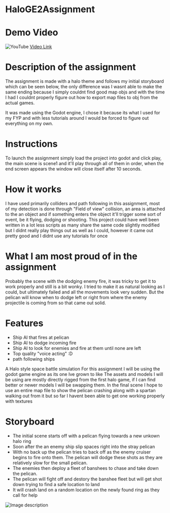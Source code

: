 # HaloGE2Assignment

# Demo Video
![YouTube](https://img.youtube.com/vi/JPefroIliTg/mqdefault.jpg) 
[Video Link](https://www.youtube.com/watch?v=JPefroIliTg&feature=youtu.be)

# Description of the assignment
The assignment is made with a halo theme and follows my initial storyboard which can be seen below, the only difference was I wasnt able to make the same ending because I simply couldnt find good map objs and with the time I had I couldnt properly figure out how to export map files to obj from the actual games. 

It was made using the Godot engine, I chose it because its what I used for my FYP and with less tutorials around I would be forced to figure out everything on my own.

# Instructions
To launch the assignment simply load the project into godot and click play, the main scene is scene1 and it'll play through all of them in order, when the end screen appears the window will close itself after 10 seconds.

# How it works
I have used primarily colliders and path following in this assignment, most of my detection is done through "Field of view" collision, an area is attached to the an object and if something enters the object it'll trigger some sort of event, be it flying, dodging or shooting. This project could have well been written in a lot less scripts as many share the same code slightly modified but I didnt really play things out as well as I could, however it came out pretty good and I didnt use any tutorials for once

# What I am most proud of in the assignment
Probably the scene with the dodging enemy fire, it was tricky to get it to work properly and still is a bit wonky. I tried to make it as natural looking as I could, but ultimately failed and all the movements look very sudden. But the pelican will know when to dodge left or right from where the enemy projectile is coming from so that came out solid.

# Features
- Ship AI that fires at pelican
- Ship AI to dodge incoming fire
- Ship AI to look for enemies and fire at them until none are left
- Top quality "voice acting" :D
- path following ships

A Halo style space battle simulation
For this assignment I will be using the godot game engine as its one Ive grown to like
The assets and models I will be using are mostly directly rigged from the first halo game, if I can find better or newer models I will be swapping them.
In the final scene I hope to use an entire map file to show the pelican crashing along with a spartan walking out from it but so far I havent been able to get one working properly with textures

# Storyboard
 - The initial scene starts off with a pelican flying towards a new unkown halo ring
 - Soon after the an enemy ship slip spaces right into the stray pelican
 - With no back up the pelican tries to back off as the enemy cruiser begins to fire onto them. The pelican will dodge these shots as they    are relatively slow for the small pelican.
 - The enemies then deploy a fleet of banshees to chase and take down the pelican.
 - The pelican will fight off and destory the banshee fleet but will get shot down trying to find a safe location to land
 - It will crash land on a random location on the newly found ring as they call for help
 
![Image description](https://raw.githubusercontent.com/TrippWasTaken/HaloGE2Assignment/master/Images/storyboard.png)
